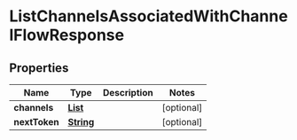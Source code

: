 

# ListChannelsAssociatedWithChannelFlowResponse


## Properties

| Name | Type | Description | Notes |
|------------ | ------------- | ------------- | -------------|
|**channels** | [**List**](List.md) |  |  [optional] |
|**nextToken** | [**String**](String.md) |  |  [optional] |



